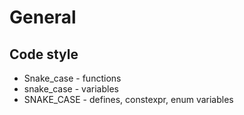 # General 

## Code style
* Snake_case - functions
* snake_case - variables
* SNAKE_CASE - defines, constexpr, enum variables